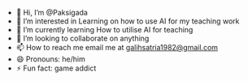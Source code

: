 - 👋 Hi, I’m @Paksigada
- 👀 I’m interested in Learning on how to use AI for my teaching work
- 🌱 I’m currently learning How to utilise AI for teaching
- 💞️ I’m looking to collaborate on anything
- 📫 How to reach me email me at galihsatria1982@gmail.com
- 😄 Pronouns: he/him
- ⚡ Fun fact: game addict

<!---
Paksigada/Paksigada is a ✨ special ✨ repository because its `README.md` (this file) appears on your GitHub profile.
You can click the Preview link to take a look at your changes.
--->
